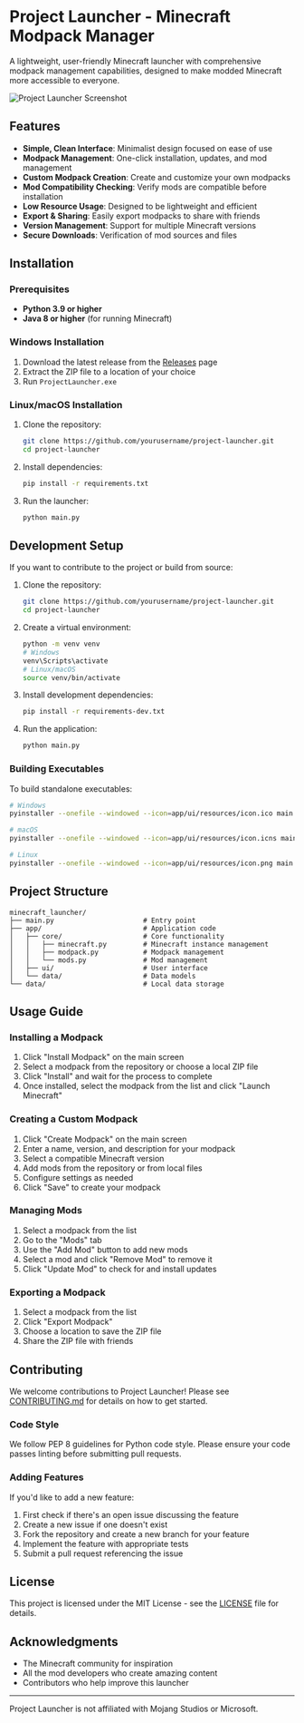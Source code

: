 # Project Launcher - Minecraft Modpack Manager

A lightweight, user-friendly Minecraft launcher with comprehensive modpack management capabilities, designed to make modded Minecraft more accessible to everyone.

![Project Launcher Screenshot](docs/images/screenshot.png)

## Features

- **Simple, Clean Interface**: Minimalist design focused on ease of use
- **Modpack Management**: One-click installation, updates, and mod management
- **Custom Modpack Creation**: Create and customize your own modpacks
- **Mod Compatibility Checking**: Verify mods are compatible before installation
- **Low Resource Usage**: Designed to be lightweight and efficient
- **Export & Sharing**: Easily export modpacks to share with friends
- **Version Management**: Support for multiple Minecraft versions
- **Secure Downloads**: Verification of mod sources and files

## Installation

### Prerequisites

- **Python 3.9 or higher**
- **Java 8 or higher** (for running Minecraft)

### Windows Installation

1. Download the latest release from the [Releases](https://github.com/yourusername/project-launcher/releases) page
2. Extract the ZIP file to a location of your choice
3. Run `ProjectLauncher.exe`

### Linux/macOS Installation

1. Clone the repository:
   ```bash
   git clone https://github.com/yourusername/project-launcher.git
   cd project-launcher
   ```

2. Install dependencies:
   ```bash
   pip install -r requirements.txt
   ```

3. Run the launcher:
   ```bash
   python main.py
   ```

## Development Setup

If you want to contribute to the project or build from source:

1. Clone the repository:
   ```bash
   git clone https://github.com/yourusername/project-launcher.git
   cd project-launcher
   ```

2. Create a virtual environment:
   ```bash
   python -m venv venv
   # Windows
   venv\Scripts\activate
   # Linux/macOS
   source venv/bin/activate
   ```

3. Install development dependencies:
   ```bash
   pip install -r requirements-dev.txt
   ```

4. Run the application:
   ```bash
   python main.py
   ```

### Building Executables

To build standalone executables:

```bash
# Windows
pyinstaller --onefile --windowed --icon=app/ui/resources/icon.ico main.py

# macOS
pyinstaller --onefile --windowed --icon=app/ui/resources/icon.icns main.py

# Linux
pyinstaller --onefile --windowed --icon=app/ui/resources/icon.png main.py
```

## Project Structure

```
minecraft_launcher/
├── main.py                      # Entry point
├── app/                         # Application code
│   ├── core/                    # Core functionality
│   │   ├── minecraft.py         # Minecraft instance management
│   │   ├── modpack.py           # Modpack management
│   │   └── mods.py              # Mod management
│   ├── ui/                      # User interface
│   └── data/                    # Data models
└── data/                        # Local data storage
```

## Usage Guide

### Installing a Modpack

1. Click "Install Modpack" on the main screen
2. Select a modpack from the repository or choose a local ZIP file
3. Click "Install" and wait for the process to complete
4. Once installed, select the modpack from the list and click "Launch Minecraft"

### Creating a Custom Modpack

1. Click "Create Modpack" on the main screen
2. Enter a name, version, and description for your modpack
3. Select a compatible Minecraft version
4. Add mods from the repository or from local files
5. Configure settings as needed
6. Click "Save" to create your modpack

### Managing Mods

1. Select a modpack from the list
2. Go to the "Mods" tab
3. Use the "Add Mod" button to add new mods
4. Select a mod and click "Remove Mod" to remove it
5. Click "Update Mod" to check for and install updates

### Exporting a Modpack

1. Select a modpack from the list
2. Click "Export Modpack"
3. Choose a location to save the ZIP file
4. Share the ZIP file with friends

## Contributing

We welcome contributions to Project Launcher! Please see [CONTRIBUTING.md](CONTRIBUTING.md) for details on how to get started.

### Code Style

We follow PEP 8 guidelines for Python code style. Please ensure your code passes linting before submitting pull requests.

### Adding Features

If you'd like to add a new feature:

1. First check if there's an open issue discussing the feature
2. Create a new issue if one doesn't exist
3. Fork the repository and create a new branch for your feature
4. Implement the feature with appropriate tests
5. Submit a pull request referencing the issue

## License

This project is licensed under the MIT License - see the [LICENSE](LICENSE) file for details.

## Acknowledgments

- The Minecraft community for inspiration
- All the mod developers who create amazing content
- Contributors who help improve this launcher

---

Project Launcher is not affiliated with Mojang Studios or Microsoft.